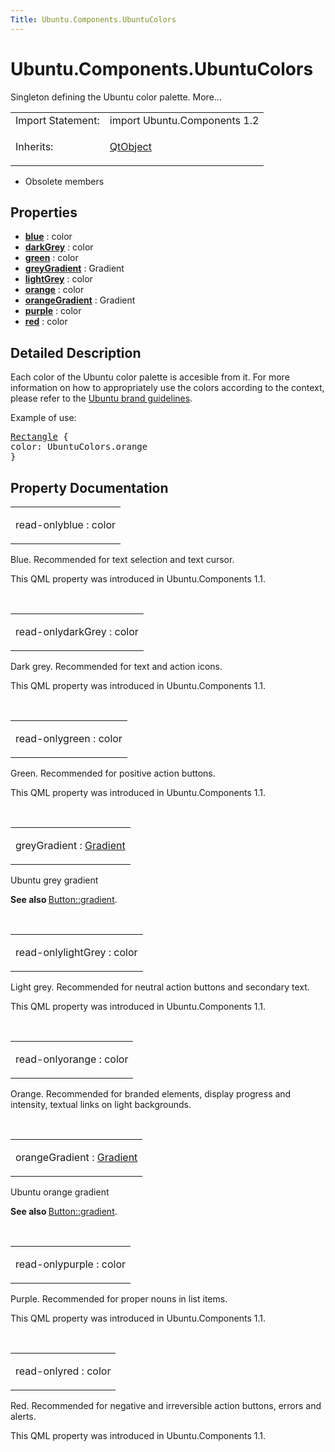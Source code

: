 ```yaml
---
Title: Ubuntu.Components.UbuntuColors
---
```


# Ubuntu.Components.UbuntuColors

<span class="subtitle"></span>
<!-- $$$UbuntuColors-brief -->
<p>Singleton defining the Ubuntu color palette. More...</p>
<!-- @@@UbuntuColors -->
<table class="alignedsummary">
<tr><td class="memItemLeft rightAlign topAlign"> Import Statement:</td><td class="memItemRight bottomAlign"> import Ubuntu.Components 1.2</td></tr><tr><td class="memItemLeft rightAlign topAlign"> Inherits:</td><td class="memItemRight bottomAlign"> <p><a href="../sdk-14.10/QtQml.QtObject.md">QtObject</a></p>
</td></tr></table><ul>
<li>Obsolete members</li>
</ul>
<h2 id="properties">Properties</h2>
<ul>
<li class="fn"><b><b><a href="#blue-prop">blue</a></b></b> : color</li>
<li class="fn"><b><b><a href="#darkGrey-prop">darkGrey</a></b></b> : color</li>
<li class="fn"><b><b><a href="#green-prop">green</a></b></b> : color</li>
<li class="fn"><b><b><a href="#greyGradient-prop">greyGradient</a></b></b> : Gradient</li>
<li class="fn"><b><b><a href="#lightGrey-prop">lightGrey</a></b></b> : color</li>
<li class="fn"><b><b><a href="#orange-prop">orange</a></b></b> : color</li>
<li class="fn"><b><b><a href="#orangeGradient-prop">orangeGradient</a></b></b> : Gradient</li>
<li class="fn"><b><b><a href="#purple-prop">purple</a></b></b> : color</li>
<li class="fn"><b><b><a href="#red-prop">red</a></b></b> : color</li>
</ul>
<!-- $$$UbuntuColors-description -->
<h2 id="details">Detailed Description</h2>
</p>
<p>Each color of the Ubuntu color palette is accesible from it. For more information on how to appropriately use the colors according to the context, please refer to the <a href="http://design.ubuntu.com/brand/colour-palette">Ubuntu brand guidelines</a>.</p>
<p>Example of use:</p>
<pre class="qml"><span class="type"><a href="../sdk-14.10/QtQuick.Rectangle.md">Rectangle</a></span> {
<span class="name">color</span>: <span class="name">UbuntuColors</span>.<span class="name">orange</span>
}</pre>
<!-- @@@UbuntuColors -->
<h2>Property Documentation</h2>
<!-- $$$blue -->
<table class="qmlname"><tr valign="top" id="blue-prop"><td class="tblQmlPropNode"><p><span class="qmlreadonly">read-only</span><span class="name">blue</span> : <span class="type">color</span></p></td></tr></table><p>Blue. Recommended for text selection and text cursor.</p>
<p>This QML property was introduced in  Ubuntu.Components 1.1.</p>
<!-- @@@blue -->
<br/>
<!-- $$$darkGrey -->
<table class="qmlname"><tr valign="top" id="darkGrey-prop"><td class="tblQmlPropNode"><p><span class="qmlreadonly">read-only</span><span class="name">darkGrey</span> : <span class="type">color</span></p></td></tr></table><p>Dark grey. Recommended for text and action icons.</p>
<p>This QML property was introduced in  Ubuntu.Components 1.1.</p>
<!-- @@@darkGrey -->
<br/>
<!-- $$$green -->
<table class="qmlname"><tr valign="top" id="green-prop"><td class="tblQmlPropNode"><p><span class="qmlreadonly">read-only</span><span class="name">green</span> : <span class="type">color</span></p></td></tr></table><p>Green. Recommended for positive action buttons.</p>
<p>This QML property was introduced in  Ubuntu.Components 1.1.</p>
<!-- @@@green -->
<br/>
<!-- $$$greyGradient -->
<table class="qmlname"><tr valign="top" id="greyGradient-prop"><td class="tblQmlPropNode"><p><span class="name">greyGradient</span> : <span class="type"><a href="QtQuick.Gradient.md">Gradient</a></span></p></td></tr></table><p>Ubuntu grey gradient</p>
<p><b>See also </b><a href="Ubuntu.Components.Button.md#gradient-prop">Button::gradient</a>.</p>
<!-- @@@greyGradient -->
<br/>
<!-- $$$lightGrey -->
<table class="qmlname"><tr valign="top" id="lightGrey-prop"><td class="tblQmlPropNode"><p><span class="qmlreadonly">read-only</span><span class="name">lightGrey</span> : <span class="type">color</span></p></td></tr></table><p>Light grey. Recommended for neutral action buttons and secondary text.</p>
<p>This QML property was introduced in  Ubuntu.Components 1.1.</p>
<!-- @@@lightGrey -->
<br/>
<!-- $$$orange -->
<table class="qmlname"><tr valign="top" id="orange-prop"><td class="tblQmlPropNode"><p><span class="qmlreadonly">read-only</span><span class="name">orange</span> : <span class="type">color</span></p></td></tr></table><p>Orange. Recommended for branded elements, display progress and intensity, textual links on light backgrounds.</p>
<!-- @@@orange -->
<br/>
<!-- $$$orangeGradient -->
<table class="qmlname"><tr valign="top" id="orangeGradient-prop"><td class="tblQmlPropNode"><p><span class="name">orangeGradient</span> : <span class="type"><a href="QtQuick.Gradient.md">Gradient</a></span></p></td></tr></table><p>Ubuntu orange gradient</p>
<p><b>See also </b><a href="Ubuntu.Components.Button.md#gradient-prop">Button::gradient</a>.</p>
<!-- @@@orangeGradient -->
<br/>
<!-- $$$purple -->
<table class="qmlname"><tr valign="top" id="purple-prop"><td class="tblQmlPropNode"><p><span class="qmlreadonly">read-only</span><span class="name">purple</span> : <span class="type">color</span></p></td></tr></table><p>Purple. Recommended for proper nouns in list items.</p>
<p>This QML property was introduced in  Ubuntu.Components 1.1.</p>
<!-- @@@purple -->
<br/>
<!-- $$$red -->
<table class="qmlname"><tr valign="top" id="red-prop"><td class="tblQmlPropNode"><p><span class="qmlreadonly">read-only</span><span class="name">red</span> : <span class="type">color</span></p></td></tr></table><p>Red. Recommended for negative and irreversible action buttons, errors and alerts.</p>
<p>This QML property was introduced in  Ubuntu.Components 1.1.</p>
<!-- @@@red -->
<br/>
